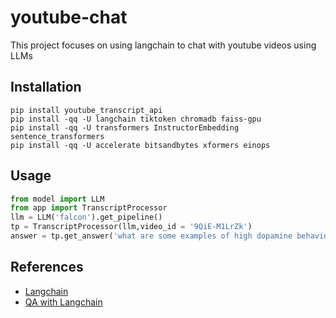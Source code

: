 # youtube-chat

This project focuses on using langchain to chat with youtube videos using LLMs

## Installation

```shell
pip install youtube_transcript_api
pip install -qq -U langchain tiktoken chromadb faiss-gpu
pip install -qq -U transformers InstructorEmbedding sentence_transformers
pip install -qq -U accelerate bitsandbytes xformers einops
```

## Usage

```python
from model import LLM
from app import TranscriptProcessor
llm = LLM('falcon').get_pipeline()
tp = TranscriptProcessor(llm,video_id = '9QiE-M1LrZk')
answer = tp.get_answer('what are some examples of high dopamine behaviours?')
```

## References

* [Langchain](https://python.langchain.com/docs/get_started/introduction.html)
* [QA with Langchain](https://www.kaggle.com/code/hinepo/harry-potter-question-answering-with-langchain/notebook)
